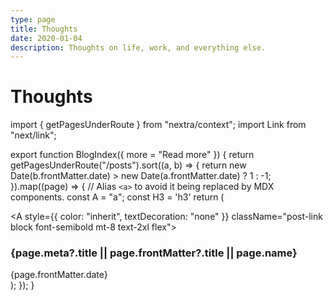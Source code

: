 ```yaml
---
type: page
title: Thoughts
date: 2020-01-04
description: Thoughts on life, work, and everything else.
---
```


# Thoughts

import { getPagesUnderRoute } from "nextra/context";
import Link from "next/link";

export function BlogIndex({ more = "Read more" }) {
  return getPagesUnderRoute("/posts").sort((a, b) => {
    return new Date(b.frontMatter.date) > new Date(a.frontMatter.date) ? 1 : -1;
  }).map((page) => {
    // Alias `<a>` to avoid it being replaced by MDX components.
    const A = "a";
    const H3 = 'h3'
    return (
      <div key={page.route} className="mb-10">
        <Link href={page.route}>
          <A style={{ color: "inherit", textDecoration: "none" }} className="post-link block font-semibold mt-8 text-2xl flex">
            <H3 className="flex-1 m-0 post-title">{page.meta?.title || page.frontMatter?.title || page.name}</H3>
            <time className="opacity-50 text-sm date">{page.frontMatter.date}</time>
          </A>
        </Link>
      </div>
    );
  });
}

<BlogIndex/>
